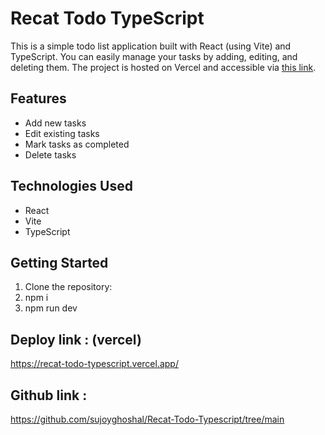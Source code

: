 # Recat Todo TypeScript

This is a simple todo list application built with React (using Vite) and TypeScript.
You can easily manage your tasks by adding, editing, and deleting them. 
The project is hosted on Vercel and accessible via
[this link](https://recat-todo-typescript.vercel.app/).

## Features

- Add new tasks
- Edit existing tasks
- Mark tasks as completed
- Delete tasks

## Technologies Used

- React
- Vite
- TypeScript

## Getting Started

1. Clone the repository:
2. npm i 
3. npm run dev 

 
## Deploy link : (vercel)

https://recat-todo-typescript.vercel.app/

## Github link :

https://github.com/sujoyghoshal/Recat-Todo-Typescript/tree/main

